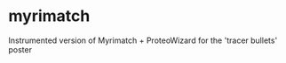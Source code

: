 myrimatch
=========

Instrumented version of Myrimatch + ProteoWizard for the 'tracer bullets' poster
